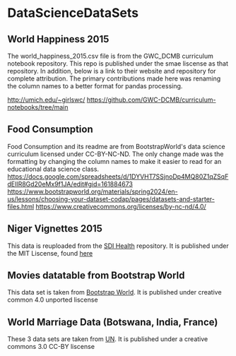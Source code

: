 # DataScienceDataSets

## World Happiness 2015
The world_happiness_2015.csv file is from the GWC_DCMB curriculum notebook repository. This repo is published under the smae liscense as that repository. In addition, below is a link to their website and repository for complete attribution. The primary contributions made here was renaming the column names to a better format for pandas processing. 

http://umich.edu/~girlswc/
https://github.com/GWC-DCMB/curriculum-notebooks/tree/main

## Food Consumption
Food Consumption and its readme are from BootstrapWorld's data science curriculum licensed under CC-BY-NC-ND. The only change made was the formatting by changing the column names to make it easier to read for an educational data science class. 
https://docs.google.com/spreadsheets/d/1DYVHT7SSjnoDp4MQ80Z1qZSqFdEIlR8Gd20eMx9f1JA/edit#gid=161884673
https://www.bootstrapworld.org/materials/spring2024/en-us/lessons/choosing-your-dataset-codap/pages/datasets-and-starter-files.html
https://www.creativecommons.org/licenses/by-nc-nd/4.0/

## Niger Vignettes 2015
This data is reuploaded from the [SDI Health](https://github.com/worldbank/SDI-Health?tab=readme-ov-file) repository. It is published under the MIT Liscense, found [here](https://github.com/worldbank/SDI-Health/blob/master/LICENSE)

## Movies datatable from Bootstrap World
This data set is taken from [Bootstrap World](https://www.bootstrapworld.org/materials/spring2024/en-us/lessons/choosing-your-dataset-codap/pages/datasets-and-starter-files.html). It is published under creative common 4.0 unported liscense 

## World Marriage Data (Botswana, India, France)
These 3 data sets are taken from [UN](https://population.un.org/MarriageData/Index.html#/home). It is published under a creative commons 3.0 CC-BY liscense

## 
